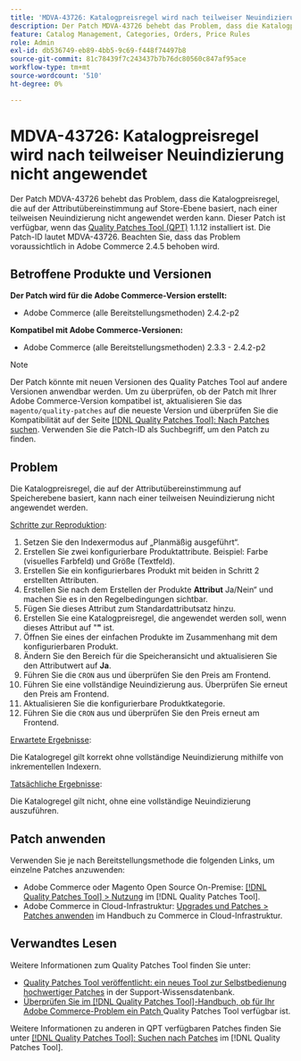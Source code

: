 ```yaml
---
title: 'MDVA-43726: Katalogpreisregel wird nach teilweiser Neuindizierung nicht angewendet'
description: Der Patch MDVA-43726 behebt das Problem, dass die Katalogpreisregel, die auf der Attributübereinstimmung auf Store-Ebene basiert, nach einer teilweisen Neuindizierung nicht angewendet werden kann. Dieser Patch ist verfügbar, wenn das [Quality Patches Tool (QPT)](https://experienceleague.adobe.com/en/docs/commerce-knowledge-base/kb/announcements/commerce-announcements/magento-quality-patches-released-new-tool-to-self-serve-quality-patches) 1.1.12 installiert ist. Die Patch-ID lautet MDVA-43726. Beachten Sie, dass das Problem voraussichtlich in Adobe Commerce 2.4.5 behoben wird.
feature: Catalog Management, Categories, Orders, Price Rules
role: Admin
exl-id: db536749-eb89-4bb5-9c69-f448f74497b8
source-git-commit: 81c78439f7c243437b7b76dc80560c847af95ace
workflow-type: tm+mt
source-wordcount: '510'
ht-degree: 0%

---
```


# MDVA-43726: Katalogpreisregel wird nach teilweiser Neuindizierung nicht angewendet

Der Patch MDVA-43726 behebt das Problem, dass die Katalogpreisregel, die auf der Attributübereinstimmung auf Store-Ebene basiert, nach einer teilweisen Neuindizierung nicht angewendet werden kann. Dieser Patch ist verfügbar, wenn das [Quality Patches Tool (QPT)](https://experienceleague.adobe.com/en/docs/commerce-knowledge-base/kb/announcements/commerce-announcements/magento-quality-patches-released-new-tool-to-self-serve-quality-patches) 1.1.12 installiert ist. Die Patch-ID lautet MDVA-43726. Beachten Sie, dass das Problem voraussichtlich in Adobe Commerce 2.4.5 behoben wird.

## Betroffene Produkte und Versionen

**Der Patch wird für die Adobe Commerce-Version erstellt:**

* Adobe Commerce (alle Bereitstellungsmethoden) 2.4.2-p2

**Kompatibel mit Adobe Commerce-Versionen:**

* Adobe Commerce (alle Bereitstellungsmethoden) 2.3.3 - 2.4.2-p2

>[!NOTE]
>
>Der Patch könnte mit neuen Versionen des Quality Patches Tool auf andere Versionen anwendbar werden. Um zu überprüfen, ob der Patch mit Ihrer Adobe Commerce-Version kompatibel ist, aktualisieren Sie das `magento/quality-patches` auf die neueste Version und überprüfen Sie die Kompatibilität auf der Seite [[!DNL Quality Patches Tool]: Nach Patches suchen](https://experienceleague.adobe.com/en/docs/commerce-knowledge-base/kb/announcements/commerce-announcements/magento-quality-patches-released-new-tool-to-self-serve-quality-patches). Verwenden Sie die Patch-ID als Suchbegriff, um den Patch zu finden.

## Problem

Die Katalogpreisregel, die auf der Attributübereinstimmung auf Speicherebene basiert, kann nach einer teilweisen Neuindizierung nicht angewendet werden.

<u>Schritte zur Reproduktion</u>:

1. Setzen Sie den Indexermodus auf „Planmäßig ausgeführt“.
1. Erstellen Sie zwei konfigurierbare Produktattribute. Beispiel: Farbe (visuelles Farbfeld) und Größe (Textfeld).
1. Erstellen Sie ein konfigurierbares Produkt mit beiden in Schritt 2 erstellten Attributen.
1. Erstellen Sie nach dem Erstellen der Produkte **Attribut** Ja/Nein“ und machen Sie es in den Regelbedingungen sichtbar.
1. Fügen Sie dieses Attribut zum Standardattributsatz hinzu.
1. Erstellen Sie eine Katalogpreisregel, die angewendet werden soll, wenn dieses Attribut auf &quot;**&quot;** ist.
1. Öffnen Sie eines der einfachen Produkte im Zusammenhang mit dem konfigurierbaren Produkt.
1. Ändern Sie den Bereich für die Speicheransicht und aktualisieren Sie den Attributwert auf **Ja**.
1. Führen Sie die `CRON` aus und überprüfen Sie den Preis am Frontend.
1. Führen Sie eine vollständige Neuindizierung aus. Überprüfen Sie erneut den Preis am Frontend.
1. Aktualisieren Sie die konfigurierbare Produktkategorie.
1. Führen Sie die `CRON` aus und überprüfen Sie den Preis erneut am Frontend.

<u>Erwartete Ergebnisse</u>:

Die Katalogregel gilt korrekt ohne vollständige Neuindizierung mithilfe von inkrementellen Indexern.

<u>Tatsächliche Ergebnisse</u>:

Die Katalogregel gilt nicht, ohne eine vollständige Neuindizierung auszuführen.

## Patch anwenden

Verwenden Sie je nach Bereitstellungsmethode die folgenden Links, um einzelne Patches anzuwenden:

* Adobe Commerce oder Magento Open Source On-Premise: [[!DNL Quality Patches Tool] > Nutzung](/help/tools/quality-patches-tool/usage.md) im [!DNL Quality Patches Tool].
* Adobe Commerce in Cloud-Infrastruktur: [Upgrades und Patches > Patches anwenden](https://experienceleague.adobe.com/docs/commerce-cloud-service/user-guide/develop/upgrade/apply-patches.html) im Handbuch zu Commerce in Cloud-Infrastruktur.

## Verwandtes Lesen

Weitere Informationen zum Quality Patches Tool finden Sie unter:

* [Quality Patches Tool veröffentlicht: ein neues Tool zur Selbstbedienung hochwertiger Patches](https://experienceleague.adobe.com/en/docs/commerce-knowledge-base/kb/announcements/commerce-announcements/magento-quality-patches-released-new-tool-to-self-serve-quality-patches) in der Support-Wissensdatenbank.
* [Überprüfen Sie im [!DNL Quality Patches Tool]-Handbuch, ob für Ihr Adobe Commerce-Problem ein Patch ](/help/tools/quality-patches-tool/patches-available-in-qpt/check-patch-for-magento-issue-with-magento-quality-patches.md) Quality Patches Tool verfügbar ist.

Weitere Informationen zu anderen in QPT verfügbaren Patches finden Sie unter [[!DNL Quality Patches Tool]: Suchen nach Patches](https://experienceleague.adobe.com/tools/commerce-quality-patches/index.html) im [!DNL Quality Patches Tool].
